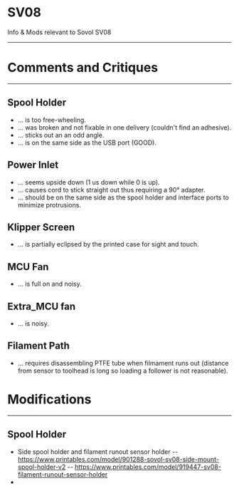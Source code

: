 # SV08
Info &amp; Mods relevant to Sovol SV08

---


# Comments and Critiques
---
## Spool Holder
- ... is too free-wheeling.
- ... was broken and not fixable in one delivery (couldn't find an adhesive).
- ... sticks out an an odd angle.
- ... is on the same side as the USB port (GOOD).
## Power Inlet
- ... seems upside down (1 us down while 0 is up).
- ... causes cord to stick straight out thus requiring a 90&deg; adapter.
- ... should be on the same side as the spool holder and interface ports to minimize protrusions.
## Klipper Screen
- ... is partially eclipsed by the printed case for sight and touch.
## MCU Fan
- ... is full on and noisy.
## Extra_MCU fan
- ... is noisy.
## Filament Path
- ... requires disassembling PTFE tube when filmament runs out (distance from sensor to toolhead is long so loading a follower is not reasonable).

# Modifications
---
## Spool Holder
- Side spool holder and filament runout sensor holder
  -- https://www.printables.com/model/901288-sovol-sv08-side-mount-spool-holder-v2
  -- https://www.printables.com/model/919447-sv08-filament-runout-sensor-holder
- 
